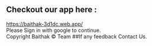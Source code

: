 ## Checkout our app here :
https://baithak-3d1dc.web.app/ <br>
Please Sign in with google to continue.<br>
Copyright Baithak © Team
##If any feedback Contact Us.
